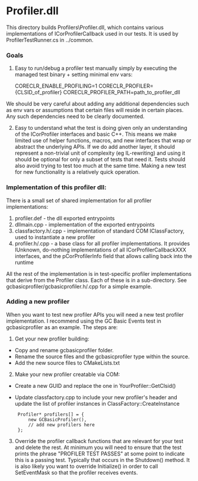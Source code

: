# Profiler.dll

This directory builds Profilers\Profiler.dll, which contains various implementations of ICorProfilerCallback used in our tests. It is used by ProfilerTestRunner.cs in ../common.

### Goals

1) Easy to run/debug a profiler test manually simply by executing the managed test binary + setting minimal env vars:

    CORECLR_ENABLE_PROFILING=1
    CORECLR_PROFILER={CLSID_of_profiler}
    CORECLR_PROFILER_PATH=path_to_profiler_dll

We should be very careful about adding any additional dependencies such as env vars or assumptions that certain files will reside in certain places. Any such dependencies need to be clearly documented.

2) Easy to understand what the test is doing given only an understanding of the ICorProfiler interfaces and basic C++.
This means we make limited use of helper functions, macros, and new interfaces that wrap or abstract the underlying APIs. If we do add another layer, it should represent a non-trivial unit of complexity (eg IL-rewriting) and using it should be optional for only a subset of tests that need it. Tests should also avoid trying to test too much at the same time. Making a new test for new functionality is a relatively quick operation.


### Implementation of this profiler dll:

There is a small set of shared implementation for all profiler implementations:

1. profiler.def - the dll exported entrypoints
2. dllmain.cpp - implementation of the exported entrypoints
3. classfactory.h/.cpp - implementation of standard COM IClassFactory, used to instantiate a new profiler
4. profiler.h/.cpp - a base class for all profiler implementations. It provides IUnknown, do-nothing implementations of all ICorProfilerCallbackXXX interfaces, and the pCorProfilerInfo field that allows calling back into the runtime

All the rest of the implementation is in test-specific profiler implementations that derive from the Profiler class. Each of these is in a sub-directory. See gcbasicprofiler/gcbasicprofiler.h/.cpp for a simple example.

### Adding a new profiler

When you want to test new profiler APIs you will need a new test profiler implementation. I recommend using the GC Basic Events test in gcbasicprofiler as an example. The steps are:

1) Get your new profiler building:

 - Copy and rename gcbasicprofiler folder.
 - Rename the source files and the gcbasicprofiler type within the source.
 - Add the new source files to CMakeLists.txt

2) Make your new profiler creatable via COM:

 - Create a new GUID and replace the one in YourProfiler::GetClsid()
 - Update classfactory.cpp to include your new profiler's header and update the list of profiler instances in ClassFactory::CreateInstance

        Profiler* profilers[] = {
    		new GCBasicProfiler(),
    		// add new profilers here
    	};

3) Override the profiler callback functions that are relevant for your test and delete the rest. At minimum you will need to ensure that the test prints the phrase "PROFILER TEST PASSES" at some point to indicate this is a passing test. Typically that occurs in the Shutdown() method. It is also likely you want to override Initialize() in order to call SetEventMask so that the profiler receives events.